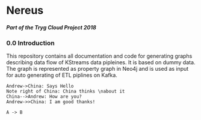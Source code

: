 # Nereus
#### *Part of the Tryg Cloud Project 2018*
### 0.0 Introduction
This repository contains all documentation and code for generating graphs describing data flow of 
KStreams data pipleines. It is based on dummy data. The graph is represented as property graph
in Neo4j and is used as input for auto generating of ETL piplines on Kafka. 
```sequence {theme="hand"}
Andrew->China: Says Hello
Note right of China: China thinks \nabout it
China-->Andrew: How are you?
Andrew->>China: I am good thanks!
```

```puml
A -> B
```